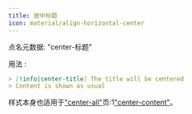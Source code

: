 ```yaml
---
title: 居中标题
icon: material/align-horizontal-center
---
```


点名元数据: "center-标题"

用法 :
```md
> [!info|center-title] The title will be centered
> Content is shown as usual
```

样式本身也适用于["center-all"](../combined-styling/page-13.md)页:1["center-content"](../content-styling/page-3.md)。